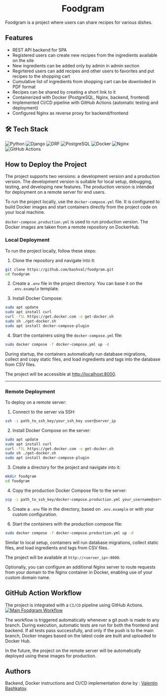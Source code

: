 <h1 align="center"> 
Foodgram
</h1>

Foodgram is a project where users can share recipes for various dishes.

## Features
- REST API backend for SPA
- Registered users can create new recipes from the ingredients available on the site
- New ingredients can be added only by admin in admin section
- Regirtered users can add recipes and other users to favorites and put recipes to the shopping cart
- Cumulative list of ingredients from shopping cart can be downloded in PDF format
- Recipes can be shared by creating a short link to it
- Containerized with Docker (PostgreSQL, Nginx, backend, frontend)
- Implemented CI/CD pipeline with GitHub Actions (automatic testing and deployment)
- Configured Nginx as reverse proxy for backend/frontend

## 🛠️ Tech Stack

![Python](https://img.shields.io/badge/Python_3.x-3776AB?logo=python&logoColor=yellow)
![Django](https://img.shields.io/badge/Django-092E20?logo=django&logoColor=white)
![DRF](https://img.shields.io/badge/DRF%20(Django%20REST)-8C1D40?logo=django&logoColor=white)
![PostgreSQL](https://img.shields.io/badge/-PostgreSQL-4169E1?logo=postgresql&logoColor=white)
![Docker](https://img.shields.io/badge/Docker-2496ED?style=flat&logo=docker&logoColor=white)
![Nginx](https://img.shields.io/badge/Nginx-009639?style=flat&logo=nginx&logoColor=white)
![GitHub Actions](https://img.shields.io/badge/GitHub_Actions-2088FF?style=flat&logo=githubactions&logoColor=white)

## How to Deploy the Project

The project supports two versions: a development version and a production version. The development version is suitable for local setup, debugging, testing, and developing new features. The production version is intended for deployment on a remote server for end users.

To run the project locally, use the `docker-compose.yml` file. It is configured to build Docker images and start containers directly from the project code on your local machine. 

`docker-compose.production.yml` is used to run production version. The Docker images are taken from a remote repository on DockerHub.

### Local Deployment

To run the project locally, follow these steps:

1. Clone the repository and navigate into it:

```bash
git clone https://github.com/bashval/foodgram.git
cd foodgram
```

2. Create a `.env` file in the project directory. You can base it on the `.env.example` template.

3. Install Docker Compose:

```bash
sudo apt update
sudo apt install curl
curl -fSL https://get.docker.com -o get-docker.sh
sudo sh ./get-docker.sh
sudo apt install docker-compose-plugin
```

4. Start the containers using the `docker-compose.yml` file:

```bash
sudo docker compose -f docker-compose.yml up -d
```

During startup, the containers automatically run database migrations, collect and copy static files, and load ingredients and tags into the database from CSV files.

The project will be accessible at [http://localhost:8000](http://localhost:8000).

---

### Remote Deployment

To deploy on a remote server:

1. Connect to the server via SSH:

```bash
ssh -i path_to_ssh_key/your_ssh_key user@server_ip
```

2. Install Docker Compose on the server:

```bash
sudo apt update
sudo apt install curl
curl -fSL https://get.docker.com -o get-docker.sh
sudo sh ./get-docker.sh
sudo apt install docker-compose-plugin
```

3. Create a directory for the project and navigate into it:

```bash
mkdir foodgram
cd foodgram
```

4. Copy the production Docker Compose file to the server:

```bash
scp -i path_to_ssh_key/docker-compose.production.yml your_username@server_ip:/home/your_username/foodgram/docker-compose.production.yml
```

5. Create a `.env` file in the directory, based on `.env.example` or with your custom configuration.

6. Start the containers with the production compose file:

```bash
sudo docker compose -f docker-compose.production.yml up -d
```

Similar to local setup, containers will run database migrations, collect static files, and load ingredients and tags from CSV files.

The project will be available at `http://<server_ip>:8000`.

Optionally, you can configure an additional Nginx server to route requests from your domain to the Nginx container in Docker, enabling use of your custom domain name.

## GitHub Action Workflow

 The project is integrated with a `CI/CD` pipeline using GitHub Actions.
 [![Main Foodgram Workflow](https://github.com/bashval/cookbook/actions/workflows/main.yml/badge.svg)](https://github.com/bashval/cookbook/actions/workflows/main.yml)

The workflow is triggered automatically whenever a git push is made to any branch. During execution, automatic tests are run for both the frontend and backend. If all tests pass successfully, and only if the push is to the main branch, Docker images based on the latest code are built and uploaded to Docker Hub. 

In the future, the project on the remote server will be automatically deployed using these images for production. 

## Authors

Backend, Docker instructions and CI/CD implementation done by : [Valentin Bashkatov](https://github.com/bashval).
